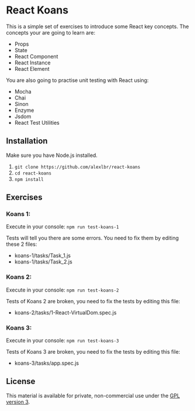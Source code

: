 # React Koans

This is a simple set of exercises to introduce some React key concepts. The concepts your are going to learn are:
  - Props
  - State
  - React Component
  - React Instance
  - React Element

You are also going to practise unit testing with React using:
  - Mocha
  - Chai
  - Sinon
  - Enzyme
  - Jsdom
  - React Test Utilities

## Installation

Make sure you have Node.js installed.

  1. `git clone https://github.com/alexlbr/react-koans`
  2. `cd react-koans`
  3. `npm install`

##  Exercises

### Koans 1:

Execute in your console: `npm run test-koans-1`

Tests will tell you there are some errors. You need to fix them by editing these 2 files:
 - koans-1/tasks/Task_1.js
 - koans-1/tasks/Task_2.js

### Koans 2:

Execute in your console: `npm run test-koans-2`

Tests of Koans 2 are broken, you need to fix the tests by editing this file:
 - koans-2/tasks/1-React-VirtualDom.spec.js

### Koans 3:

Execute in your console: `npm run test-koans-3`

Tests of Koans 3 are broken, you need to fix the tests by editing this file:
 - koans-3/tasks/app.spec.js

## License

This material is available for private, non-commercial use under the [GPL version 3](http://www.gnu.org/licenses/gpl-3.0-standalone.html).
